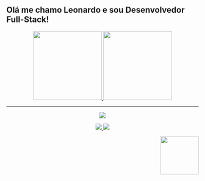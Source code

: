 ## Olá me chamo Leonardo e sou Desenvolvedor Full-Stack!
<div align="center">
 
  <a href="https://github.com/leuzindev">
  <img height="180em" src="https://github-readme-stats.vercel.app/api?username=leuzindev&show_icons=true&theme=tokyonight&include_all_commits=true&count_private=true"/>
  <img height="180em" src="https://github-readme-stats.vercel.app/api/top-langs/?username=leuzindev&layout=compact&langs_count=7&theme=tokyonight"/>
</div>
 
---
 <p align="center">
   <a href="https://skillicons.dev">
     <img  src="https://skillicons.dev/icons?i=typescript,javascript,react,python,nodejs,vue,tailwind,redux,nestjs,django,prisma,docker,figma&perline=20"/>
   </a>
 </p>

<div align="center" > 
  <a href = "mailto:leonardoc.soares08@gmail.com"><img src="https://img.shields.io/badge/-Gmail-%23333?style=for-the-badge&logo=gmail&logoColor=white" target="_blank">
 </a>
  <a href="https://www.linkedin.com/in/leonardodevs/" target="_blank"><img src="https://img.shields.io/badge/-LinkedIn-%230077B5?style=for-the-badge&logo=linkedin&logoColor=white" target="_blank"></a> 
 <p align="end">
 <img src="https://user-images.githubusercontent.com/97266637/198896948-a26484b7-5fa4-4fe0-9bbb-d783c6a97796.gif" style="height: 100px;">
 </p>
</div>

 
 
 
